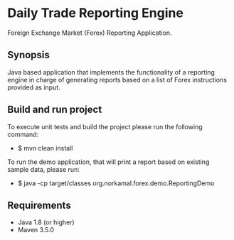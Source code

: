 # Daily Trade Reporting Engine
Foreign Exchange Market (Forex) Reporting Application.

## Synopsis
Java based application that implements the functionality of a reporting engine in charge of generating reports based on
a list of Forex instructions provided as input. 

## Build and run project
To execute unit tests and build the project please run the following command:
* $ mvn clean install

To run the demo application, that will print a report based on existing sample data, please run:
* $ java -cp target/classes org.norkamal.forex.demo.ReportingDemo

## Requirements
* Java 1.8 (or higher)
* Maven 3.5.0


